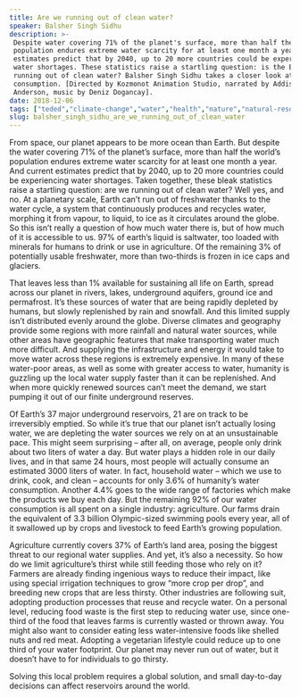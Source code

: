 ```yaml
---
title: Are we running out of clean water?
speaker: Balsher Singh Sidhu
description: >-
 Despite water covering 71% of the planet's surface, more than half the world's
 population endures extreme water scarcity for at least one month a year. Current
 estimates predict that by 2040, up to 20 more countries could be experiencing
 water shortages. These statistics raise a startling question: is the Earth
 running out of clean water? Balsher Singh Sidhu takes a closer look at water
 consumption. [Directed by Kozmonot Animation Studio, narrated by Addison
 Anderson, music by Deniz Dogancay].
date: 2018-12-06
tags: ["teded","climate-change","water","health","nature","natural-resources","resources","technology","oceans","invention"]
slug: balsher_singh_sidhu_are_we_running_out_of_clean_water
---
```


From space, our planet appears to be more ocean than Earth. But despite the water covering
71% of the planet’s surface, more than half the world’s population endures extreme water
scarcity for at least one month a year. And current estimates predict that by 2040, up to
20 more countries could be experiencing water shortages. Taken together, these bleak
statistics raise a startling question: are we running out of clean water? Well yes, and no.
At a planetary scale, Earth can’t run out of freshwater thanks to the water cycle, a
system that continuously produces and recycles water, morphing it from vapour, to liquid,
 to ice as it circulates around the globe. So this isn’t really a question of how much
water there is, but of how much of it is accessible to us. 97% of earth’s liquid is
saltwater, too loaded with minerals for humans to drink or use in agriculture. Of the
remaining 3% of potentially usable freshwater, more than two-thirds is frozen in ice caps
and glaciers.

That leaves less than 1% available for sustaining all life on Earth, spread across our
planet in rivers, lakes, underground aquifers, ground ice and permafrost. It’s these
sources of water that are being rapidly depleted by humans, but slowly replenished by
rain and snowfall. And this limited supply isn’t distributed evenly around the globe.
Diverse climates and geography provide some regions with more rainfall and natural water
sources, while other areas have geographic features that make transporting water much
more difficult. And supplying the infrastructure and energy it would take to move water
across these regions is extremely expensive. In many of these water-poor areas, as well as
some with greater access to water, humanity is guzzling up the local water supply faster
than it can be replenished. And when more quickly renewed sources can’t meet the demand,
we start pumping it out of our finite underground reserves.

Of Earth’s 37 major underground reservoirs, 21 are on track to be irreversibly emptied. So
while it’s true that our planet isn’t actually losing water, we are depleting the water
sources we rely on at an unsustainable pace. This might seem surprising – after all, on
average, people only drink about two liters of water a day. But water plays a hidden role
in our daily lives, and in that same 24 hours, most people will actually consume an
estimated 3000 liters of water. In fact, household water – which we use to drink, cook,
and clean – accounts for only 3.6% of humanity’s water consumption. Another 4.4% goes to
the wide range of factories which make the products we buy each day. But the remaining
92% of our water consumption is all spent on a single industry: agriculture. Our farms
drain the equivalent of 3.3 billion Olympic-sized swimming pools every year, all of it
swallowed up by crops and livestock to feed Earth’s growing population.

Agriculture currently covers 37% of Earth’s land area, posing the biggest threat to our 
regional water supplies. And yet, it’s also a necessity. So how do we limit agriculture’s
thirst while still feeding those who rely on it? Farmers are already finding ingenious ways
to reduce their impact, like using special irrigation techniques to grow “more crop per
drop”, and breeding new crops that are less thirsty. Other industries are following suit,
adopting production processes that reuse and recycle water. On a personal level, reducing
food waste is the first step to reducing water use, since one-third of the food that
leaves farms is currently wasted or thrown away. You might also want to consider eating
less water-intensive foods like shelled nuts and red meat. Adopting a vegetarian lifestyle
 could reduce up to one third of your water footprint. Our planet may never run out of
water, but it doesn’t have to for individuals to go thirsty.

Solving this local problem requires a global solution, and small day-to-day decisions can
 affect reservoirs around the world.

<!--
ad_duration=0
event="TED-Ed"
external_start_time=0
intro_duration=0
is_subtitle_required="False"
is_talk_featured="False"
language="en"
language_swap="False"
native_language="en"
number_of_related_talks=6
number_of_speakers=1
number_of_subtitled_videos=0
number_of_tags=10
number_of_talk_download_languages=21
number_of_talk_more_resources=0
number_of_talk_recommendations=0
number_of_talks_take_actions=0
post_ad_duration=0
published_timestamp="2018-12-06 20:10:40"
recording_date="2018-12-06"
speaker_is_published=0
speaker_name="Balsher Singh Sidhu"
talk_name="Are we running out of clean water?"
talks_tags=["teded","climate-change","water","health","nature","natural-resources","resources","technology","oceans","invention"]
url_photo_talk="https://s3.amazonaws.com/talkstar-photos/uploads/6cd295df-dc69-4745-a808-e67409b4246d/water_textless.jpg"
url_webpage="https://www.ted.com/talks/balsher_singh_sidhu_are_we_running_out_of_clean_water"
video_type_name="TED-Ed Original"
-->